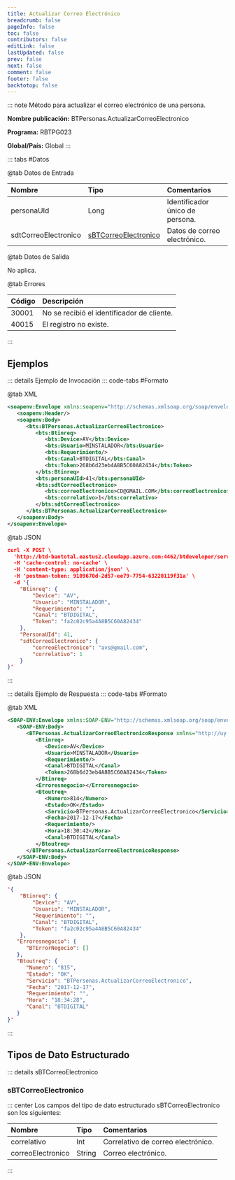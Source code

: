 ```yaml
---
title: Actualizar Correo Electrónico
breadcrumb: false
pageInfo: false
toc: false
contributors: false
editLink: false
lastUpdated: false
prev: false
next: false
comment: false
footer: false
backtotop: false
---
```


<!-- ABRE DATOS DEL MÉTODO -->
::: note Método para actualizar el correo electrónico de una persona.

**Nombre publicación:** BTPersonas.ActualizarCorreoElectronico

**Programa:** RBTPG023

**Global/País:** Global
:::
<!-- CIERRA DATOS DEL MÉTODO -->

<!-- ABRE TABLA DE DATOS -->
::: tabs #Datos 

@tab Datos de Entrada

Nombre | Tipo | Comentarios
:--------- | :--------- | :---------
personaUId | Long | Identificador único de persona.
sdtCorreoElectronico | [sBTCorreoElectronico](#sbtcorreoelectronico) | Datos de correo electrónico.

@tab Datos de Salida

No aplica.

@tab Errores

Código | Descripción
:--------- | :-----------
30001 | No se recibió el identificador de cliente.
40015 | El registro no existe.
::: 
<!-- CIERRA TABLA DE DATOS -->

## **Ejemplos**

<!-- ABRE EJEMPLO DE INVOCACIÓN -->
::: details Ejemplo de Invocación 
::: code-tabs #Formato

@tab XML
```xml
<soapenv:Envelope xmlns:soapenv="http://schemas.xmlsoap.org/soap/envelope/" xmlns:bts="http://uy.com.dlya.bantotal/BTSOA/">
   <soapenv:Header/>
   <soapenv:Body>
      <bts:BTPersonas.ActualizarCorreoElectronico>
         <bts:Btinreq>
            <bts:Device>AV</bts:Device>
            <bts:Usuario>MINSTALADOR</bts:Usuario>
            <bts:Requerimiento/>
            <bts:Canal>BTDIGITAL</bts:Canal>
            <bts:Token>268b6d23eb4A8B5C60A82434</bts:Token>
         </bts:Btinreq>
         <bts:personaUId>41</bts:personaUId>
         <bts:sdtCorreoElectronico>            
            <bts:correoElectronico>CD@GMAIL.COM</bts:correoElectronico>
            <bts:correlativo>1</bts:correlativo>
         </bts:sdtCorreoElectronico>
      </bts:BTPersonas.ActualizarCorreoElectronico>
   </soapenv:Body>
</soapenv:Envelope>
```

@tab JSON
```json
curl -X POST \
  'http://btd-bantotal.eastus2.cloudapp.azure.com:4462/btdeveloper/servlet/com.dlya.bantotal.odwsbt_BTPersonas_v1?ActualizarCorreoElectronico=' \
  -H 'cache-control: no-cache' \
  -H 'content-type: application/json' \
  -H 'postman-token: 9109670d-2d57-ee79-7754-63220119f31a' \
  -d '{
	"Btinreq": {
		"Device": "AV",
		"Usuario": "MINSTALADOR",
		"Requerimiento": "",
		"Canal": "BTDIGITAL",
		"Token": "fa2c02c95a4A8B5C60A82434"
	},
    "PersonaUId": 41,
    "sdtCorreoElectronico": {
        "correoElectronico": "avs@gmail.com",
        "correlativo": 1
    }
}'
```
:::
<!-- CIERRA EJEMPLO DE INVOCACIÓN -->

<!-- ABRE EJEMPLO DE RESPUESTA -->
::: details Ejemplo de Respuesta 
::: code-tabs #Formato

@tab XML
```xml
<SOAP-ENV:Envelope xmlns:SOAP-ENV="http://schemas.xmlsoap.org/soap/envelope/" xmlns:xsd="http://www.w3.org/2001/XMLSchema" xmlns:SOAP-ENC="http://schemas.xmlsoap.org/soap/encoding/" xmlns:xsi="http://www.w3.org/2001/XMLSchema-instance">
   <SOAP-ENV:Body>
      <BTPersonas.ActualizarCorreoElectronicoResponse xmlns="http://uy.com.dlya.bantotal/BTSOA/">
         <Btinreq>
            <Device>AV</Device>
            <Usuario>MINSTALADOR</Usuario>
            <Requerimiento/>
            <Canal>BTDIGITAL</Canal>
            <Token>268b6d23eb4A8B5C60A82434</Token>
         </Btinreq>
         <Erroresnegocio></Erroresnegocio>
         <Btoutreq>
            <Numero>814</Numero>
            <Estado>OK</Estado>
            <Servicio>BTPersonas.ActualizarCorreoElectronico</Servicio>
            <Fecha>2017-12-17</Fecha>
            <Requerimiento/>
            <Hora>18:30:42</Hora>
            <Canal>BTDIGITAL</Canal>
         </Btoutreq>
      </BTPersonas.ActualizarCorreoElectronicoResponse>
   </SOAP-ENV:Body>
</SOAP-ENV:Envelope>
```

@tab JSON
```json
'{
	"Btinreq": {
		"Device": "AV",
		"Usuario": "MINSTALADOR",
		"Requerimiento": "",
		"Canal": "BTDIGITAL",
		"Token": "fa2c02c95a4A8B5C60A82434"
	},
   "Erroresnegocio": {
      "BTErrorNegocio": []
   },
   "Btoutreq": {
      "Numero": "815",
      "Estado": "OK",
      "Servicio": "BTPersonas.ActualizarCorreoElectronico",
      "Fecha": "2017-12-17",
      "Requerimiento": "",
      "Hora": "18:34:28",
      "Canal": "BTDIGITAL"
   }
}'
```
::: 
<!-- CIERRA EJEMPLO DE RESPUESTA -->

## **Tipos de Dato Estructurado**

<!-- ABRE SDT -->
::: details sBTCorreoElectronico  

### sBTCorreoElectronico

::: center 
Los campos del tipo de dato estructurado sBTCorreoElectronico son los siguientes: 

Nombre | Tipo | Comentarios 
:--------- | :----------- | :----------- 
correlativo | Int | Correlativo de correo electrónico. 
correoElectronico | String | Correo electrónico. 
:::
<!-- CIERRA SDT -->